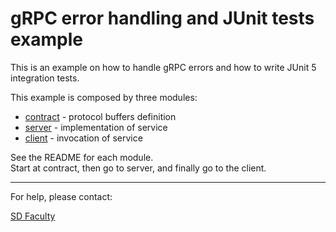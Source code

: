 # gRPC error handling and JUnit tests example

This is an example on how to handle gRPC errors and how to write JUnit 5 integration tests.  

This example is composed by three modules:
- [contract](contract/) - protocol buffers definition
- [server](server/) - implementation of service
- [client](client/) - invocation of service

See the README for each module.  
Start at contract, then go to server, and finally go to the client.

----

For help, please contact:

[SD Faculty](mailto:leic-sod@disciplinas.tecnico.ulisboa.pt)
